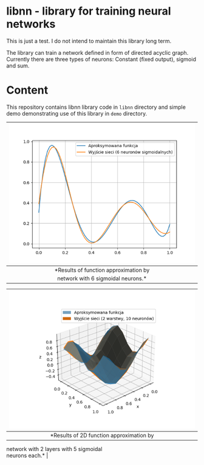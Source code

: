 # libnn - library for training neural networks

This is just a test. I do not intend to maintain
this library long term.

The library can train a network
defined in form of directed acyclic
graph. Currently there are three
types of neurons: Constant (fixed output),
sigmoid and sum. 

# Content

This repository contains libnn library code
in `libnn` directory and simple demo demonstrating
use of this library in `demo` directory.

| ![](docs/demo6.png) |
| :--: |
| *Results of function approximation by  
   network with 6 sigmoidal neurons.* |

| ![](docs/demo25.png) |
| :--: |
| *Results of 2D function approximation by  
   network with 2 layers with 5 sigmoidal  
   neurons each.* |

